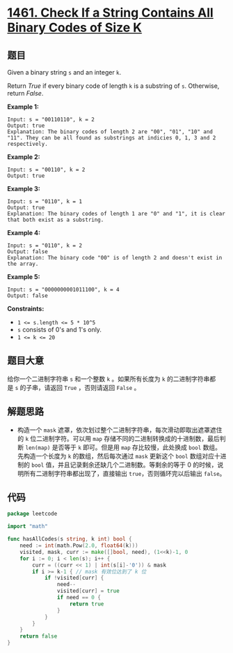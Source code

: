 # [1461. Check If a String Contains All Binary Codes of Size K](https://leetcode.com/problems/check-if-a-string-contains-all-binary-codes-of-size-k/)


## 题目

Given a binary string `s` and an integer `k`.

Return *True* if every binary code of length `k` is a substring of `s`. Otherwise, return *False*.

**Example 1:**

```
Input: s = "00110110", k = 2
Output: true
Explanation: The binary codes of length 2 are "00", "01", "10" and "11". They can be all found as substrings at indicies 0, 1, 3 and 2 respectively.
```

**Example 2:**

```
Input: s = "00110", k = 2
Output: true
```

**Example 3:**

```
Input: s = "0110", k = 1
Output: true
Explanation: The binary codes of length 1 are "0" and "1", it is clear that both exist as a substring. 
```

**Example 4:**

```
Input: s = "0110", k = 2
Output: false
Explanation: The binary code "00" is of length 2 and doesn't exist in the array.
```

**Example 5:**

```
Input: s = "0000000001011100", k = 4
Output: false
```

**Constraints:**

- `1 <= s.length <= 5 * 10^5`
- `s` consists of 0's and 1's only.
- `1 <= k <= 20`

## 题目大意

给你一个二进制字符串 `s` 和一个整数 `k` 。如果所有长度为 `k` 的二进制字符串都是 `s` 的子串，请返回 `True` ，否则请返回 `False` 。

## 解题思路

- 构造一个 `mask` 遮罩，依次划过整个二进制字符串，每次滑动即取出遮罩遮住的 `k` 位二进制字符。可以用 `map` 存储不同的二进制转换成的十进制数，最后判断 `len(map)` 是否等于 `k` 即可。但是用 `map` 存比较慢，此处换成 `bool` 数组。先构造一个长度为 `k` 的数组，然后每次通过 `mask` 更新这个 `bool` 数组对应十进制的 `bool` 值，并且记录剩余还缺几个二进制数。等剩余的等于 0 的时候，说明所有二进制字符串都出现了，直接输出 `true`，否则循环完以后输出 `false`。

## 代码

```go
package leetcode

import "math"

func hasAllCodes(s string, k int) bool {
	need := int(math.Pow(2.0, float64(k)))
	visited, mask, curr := make([]bool, need), (1<<k)-1, 0
	for i := 0; i < len(s); i++ {
		curr = ((curr << 1) | int(s[i]-'0')) & mask
		if i >= k-1 { // mask 有效位达到了 k 位
			if !visited[curr] {
				need--
				visited[curr] = true
				if need == 0 {
					return true
				}
			}
		}
	}
	return false
}
```